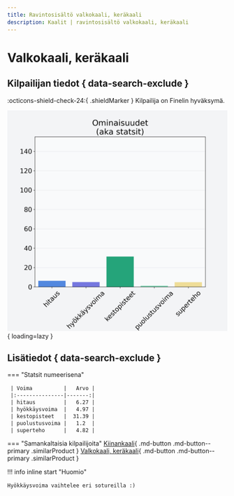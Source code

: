 ```yaml
---
title: Ravintosisältö valkokaali, keräkaali
description: Kaalit | ravintosisältö valkokaali, keräkaali
---
```


# Valkokaali, keräkaali


## Kilpailijan tiedot { data-search-exclude }

:octicons-shield-check-24:{ .shieldMarker } Kilpailija on Finelin hyväksymä.

![Valkokaali, keräkaali](./images/valkokaali-kerakaali.png){ loading=lazy }

## Lisätiedot { data-search-exclude }
=== "Statsit numeerisena"

     | Voima          |   Arvo |
     |:---------------|-------:|
     | hitaus         |   6.27 |
     | hyökkäysvoima  |   4.97 |
     | kestopisteet   |  31.39 |
     | puolustusvoima |   1.2  |
     | superteho      |   4.82 |

=== "Samankaltaisia kilpailijoita"
    [Kiinankaali](/kiinankaali){ .md-button .md-button--primary .similarProduct }
    [Valkokaali, keräkaali](/valkokaali-kerakaali){ .md-button .md-button--primary .similarProduct }

!!! info inline start "Huomio"

    Hyökkäysvoima vaihtelee eri sotureilla :)
